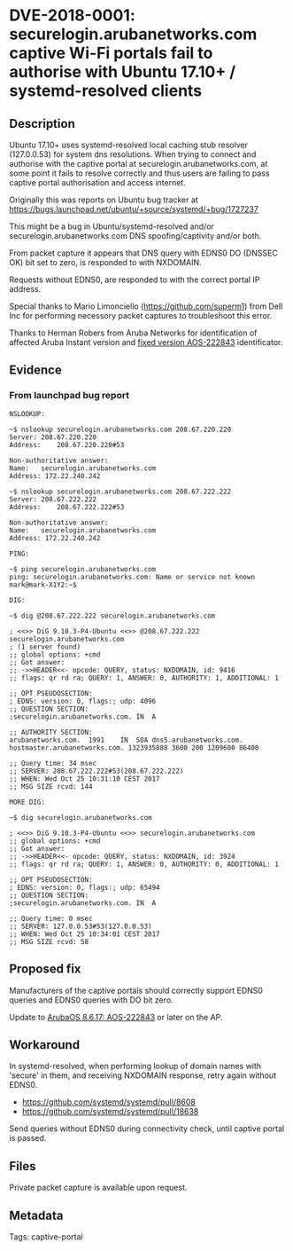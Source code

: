 # DVE-2018-0001: securelogin.arubanetworks.com captive Wi-Fi portals fail to authorise with Ubuntu 17.10+ / systemd-resolved clients

## Description

Ubuntu 17.10+ uses systemd-resolved local caching stub resolver
(127.0.0.53) for system dns resolutions. When trying to connect and
authorise with the captive portal at securelogin.arubanetworks.com, at
some point it fails to resolve correctly and thus users are failing to
pass captive portal authorisation and access internet.

Originally this was reports on Ubuntu bug tracker at
https://bugs.launchpad.net/ubuntu/+source/systemd/+bug/1727237

This might be a bug in Ubuntu/systemd-resolved and/or
securelogin.arubanetworks.com DNS spoofing/captivity and/or both.

From packet capture it appears that DNS query with EDNS0 DO (DNSSEC
OK) bit set to zero, is responded to with NXDOMAIN.

Requests without EDNS0, are responded to with the correct portal IP
address.

Special thanks to Mario Limonciello (https://github.com/superm1) from
Dell Inc for performing necessory packet captures to troubleshoot this
error.

Thanks to Herman Robers from Aruba Networks for identification of
affected Aruba Instant version and
[fixed version AOS-222843](https://www.arubanetworks.com/techdocs/Instant_8.x_RN_WebHelp/Content/8.6/17/resolved-issues-86017.htm?Highlight=AOS-222843)
 identificator.

## Evidence

### From launchpad bug report

```
NSLOOKUP:

~$ nslookup securelogin.arubanetworks.com 208.67.220.220
Server:	208.67.220.220
Address:	208.67.220.220#53

Non-authoritative answer:
Name:	securelogin.arubanetworks.com
Address: 172.22.240.242

~$ nslookup securelogin.arubanetworks.com 208.67.222.222
Server:	208.67.222.222
Address:	208.67.222.222#53

Non-authoritative answer:
Name:	securelogin.arubanetworks.com
Address: 172.22.240.242

PING:

~$ ping securelogin.arubanetworks.com
ping: securelogin.arubanetworks.com: Name or service not known
mark@mark-X1Y2:~$

DIG:

~$ dig @208.67.222.222 securelogin.arubanetworks.com

; <<>> DiG 9.10.3-P4-Ubuntu <<>> @208.67.222.222 securelogin.arubanetworks.com
; (1 server found)
;; global options: +cmd
;; Got answer:
;; ->>HEADER<<- opcode: QUERY, status: NXDOMAIN, id: 9416
;; flags: qr rd ra; QUERY: 1, ANSWER: 0, AUTHORITY: 1, ADDITIONAL: 1

;; OPT PSEUDOSECTION:
; EDNS: version: 0, flags:; udp: 4096
;; QUESTION SECTION:
;securelogin.arubanetworks.com.	IN	A

;; AUTHORITY SECTION:
arubanetworks.com.	1991	IN	SOA	dns5.arubanetworks.com. hostmaster.arubanetworks.com. 1323935888 3600 200 1209600 86400

;; Query time: 34 msec
;; SERVER: 208.67.222.222#53(208.67.222.222)
;; WHEN: Wed Oct 25 10:31:10 CEST 2017
;; MSG SIZE rcvd: 144

MORE DIG:

~$ dig securelogin.arubanetworks.com

; <<>> DiG 9.10.3-P4-Ubuntu <<>> securelogin.arubanetworks.com
;; global options: +cmd
;; Got answer:
;; ->>HEADER<<- opcode: QUERY, status: NXDOMAIN, id: 3924
;; flags: qr rd ra; QUERY: 1, ANSWER: 0, AUTHORITY: 0, ADDITIONAL: 1

;; OPT PSEUDOSECTION:
; EDNS: version: 0, flags:; udp: 65494
;; QUESTION SECTION:
;securelogin.arubanetworks.com.	IN	A

;; Query time: 0 msec
;; SERVER: 127.0.0.53#53(127.0.0.53)
;; WHEN: Wed Oct 25 10:34:01 CEST 2017
;; MSG SIZE rcvd: 58
```

## Proposed fix

Manufacturers of the captive portals should correctly support EDNS0
queries and EDNS0 queries with DO bit zero.

Update to [ArubaOS 8.6.17: AOS-222843](https://www.arubanetworks.com/techdocs/Instant_8.x_RN_WebHelp/Content/8.6/17/resolved-issues-86017.htm?Highlight=AOS-222843) or later on the AP.

## Workaround

In systemd-resolved, when performing lookup of domain names with
'secure' in them, and receiving NXDOMAIN response, retry again without
EDNS0.

- https://github.com/systemd/systemd/pull/8608
- https://github.com/systemd/systemd/pull/18638

Send queries without EDNS0 during connectivity check, until captive portal
is passed.

## Files

Private packet capture is available upon request.

## Metadata

Tags: captive-portal
